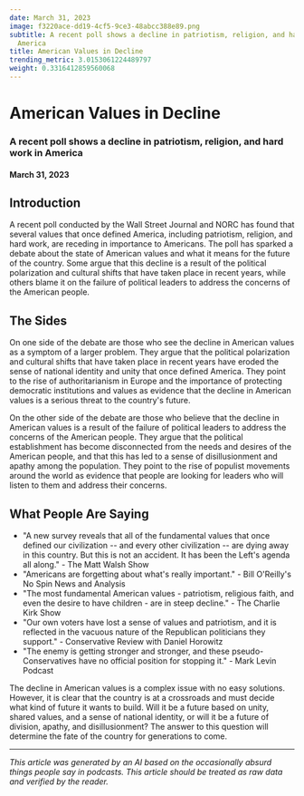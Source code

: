 ```yaml
---
date: March 31, 2023
image: f3220ace-dd19-4cf5-9ce3-48abcc388e89.png
subtitle: A recent poll shows a decline in patriotism, religion, and hard work in
  America
title: American Values in Decline
trending_metric: 3.0153061224489797
weight: 0.3316412859560068
---
```

# American Values in Decline
### A recent poll shows a decline in patriotism, religion, and hard work in America
#### March 31, 2023

## Introduction
A recent poll conducted by the Wall Street Journal and NORC has found that several values that once defined America, including patriotism, religion, and hard work, are receding in importance to Americans. The poll has sparked a debate about the state of American values and what it means for the future of the country. Some argue that this decline is a result of the political polarization and cultural shifts that have taken place in recent years, while others blame it on the failure of political leaders to address the concerns of the American people.

## The Sides
On one side of the debate are those who see the decline in American values as a symptom of a larger problem. They argue that the political polarization and cultural shifts that have taken place in recent years have eroded the sense of national identity and unity that once defined America. They point to the rise of authoritarianism in Europe and the importance of protecting democratic institutions and values as evidence that the decline in American values is a serious threat to the country's future.

On the other side of the debate are those who believe that the decline in American values is a result of the failure of political leaders to address the concerns of the American people. They argue that the political establishment has become disconnected from the needs and desires of the American people, and that this has led to a sense of disillusionment and apathy among the population. They point to the rise of populist movements around the world as evidence that people are looking for leaders who will listen to them and address their concerns.

## What People Are Saying
- "A new survey reveals that all of the fundamental values that once defined our civilization -- and every other civilization -- are dying away in this country. But this is not an accident. It has been the Left's agenda all along." - The Matt Walsh Show
- "Americans are forgetting about what's really important." - Bill O'Reilly's No Spin News and Analysis
- "The most fundamental American values - patriotism, religious faith, and even the desire to have children - are in steep decline." - The Charlie Kirk Show
- "Our own voters have lost a sense of values and patriotism, and it is reflected in the vacuous nature of the Republican politicians they support." - Conservative Review with Daniel Horowitz
- "The enemy is getting stronger and stronger, and these pseudo-Conservatives have no official position for stopping it." - Mark Levin Podcast

The decline in American values is a complex issue with no easy solutions. However, it is clear that the country is at a crossroads and must decide what kind of future it wants to build. Will it be a future based on unity, shared values, and a sense of national identity, or will it be a future of division, apathy, and disillusionment? The answer to this question will determine the fate of the country for generations to come.

 --- 

*This article was generated by an AI based on the occasionally absurd things people say in podcasts. This article should be treated as raw data and verified by the reader.*